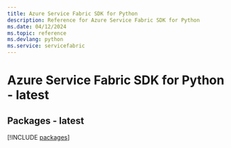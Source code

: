 ```yaml
---
title: Azure Service Fabric SDK for Python
description: Reference for Azure Service Fabric SDK for Python
ms.date: 04/12/2024
ms.topic: reference
ms.devlang: python
ms.service: servicefabric
---
```

# Azure Service Fabric SDK for Python - latest
## Packages - latest
[!INCLUDE [packages](service-fabric-index.md)]